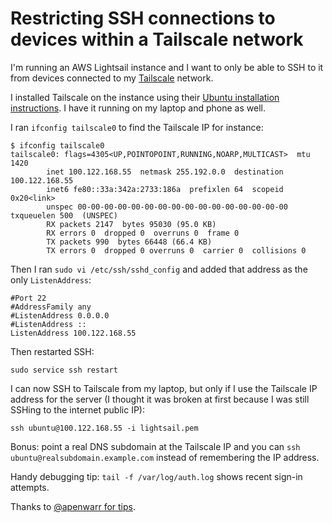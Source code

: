 # Restricting SSH connections to devices within a Tailscale network

I'm running an AWS Lightsail instance and I want to only be able to SSH to it from devices connected to my [Tailscale](https://tailscale.com/) network.

I installed Tailscale on the instance using their [Ubuntu installation instructions](https://tailscale.com/kb/1037/install-ubuntu-1804). I have it running on my laptop and phone as well.

I ran `ifconfig tailscale0` to find the Tailscale IP for instance:
```
$ ifconfig tailscale0
tailscale0: flags=4305<UP,POINTOPOINT,RUNNING,NOARP,MULTICAST>  mtu 1420
        inet 100.122.168.55  netmask 255.192.0.0  destination 100.122.168.55
        inet6 fe80::33a:342a:2733:186a  prefixlen 64  scopeid 0x20<link>
        unspec 00-00-00-00-00-00-00-00-00-00-00-00-00-00-00-00  txqueuelen 500  (UNSPEC)
        RX packets 2147  bytes 95030 (95.0 KB)
        RX errors 0  dropped 0  overruns 0  frame 0
        TX packets 990  bytes 66448 (66.4 KB)
        TX errors 0  dropped 0 overruns 0  carrier 0  collisions 0
```
Then I ran `sudo vi /etc/ssh/sshd_config` and added that address as the only `ListenAddress`:
```
#Port 22
#AddressFamily any
#ListenAddress 0.0.0.0
#ListenAddress ::
ListenAddress 100.122.168.55
```
Then restarted SSH:
```
sudo service ssh restart
```
I can now SSH to Tailscale from my laptop, but only if I use the Tailscale IP address for the server (I thought it was broken at first because I was still SSHing to the internet public IP):
```
ssh ubuntu@100.122.168.55 -i lightsail.pem
```
Bonus: point a real DNS subdomain at the Tailscale IP and you can `ssh ubuntu@realsubdomain.example.com` instead of remembering the IP address.

Handy debugging tip: `tail -f /var/log/auth.log` shows recent sign-in attempts.

Thanks to [@apenwarr for tips](https://twitter.com/apenwarr/status/1253318250131263489).
